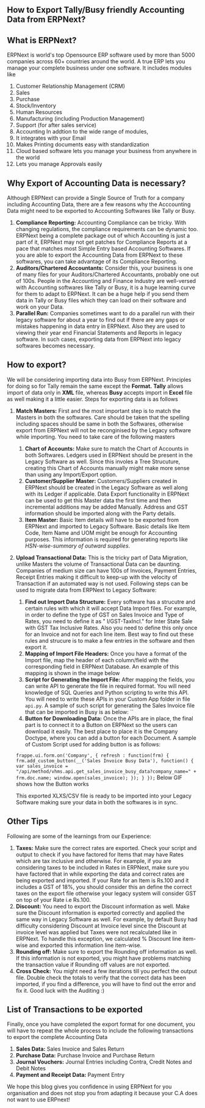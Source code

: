 ## How to Export Tally/Busy friendly Accounting Data from ERPNext?

## What is ERPNext?

ERPNext is world's top Opensource ERP software used by more than 5000 companies across 60+ countries around the world. A true ERP lets you manage your complete business under one software. It includes modules like 
1. Customer Relationship Management (CRM)
1. Sales
1. Purchase
1. Stock/Inventory 
1. Human Resources
1. Manufacturing (including Production Management)
1. Support (for after sales service)
1. Accounting
In addtion to the wide range of modules, 
1. It integrates with your Email
1. Makes Printing documents easy with standardization
1. Cloud based software lets you manage your business from anywhere in the world
1. Lets you manage Approvals easily

## Why Export of Accounting Data is necessary?

Although ERPNext can provide a Single Source of Truth for a company including Accounting Data, there are a few reasons why the Acccounting Data might need to be exported to Accounting Softwares like Tally or Busy.

1. **Compliance Reporting:** Accounting Compliance can be tricky. With changing regulations, the compliance requirements can be dynamic too. ERPNext being a complete package out of which Accounting is just a part of it, ERPNext may not get patches for Compliance Reports at a pace that matches most Simple Entry based Accounting Softwares. If you are able to export the Accounting Data from ERPNext to these softwares, you can take advantage of its Compliance Reporting.
1. **Auditors/Chartered Accountants:** Consider this, your business is one of many files for your Auditors/Chartered Accountants, probably one out of 100s. People in the Accounting and Finance Industry are well-versed with Accounting softwares like Tally or Busy, it is a huge learning curve for them to adapt to ERPNext. It can be a huge help if you send them data in Tally or Busy files which they can load on their software and work on your Data.
1. **Parallel Run:** Companies sometimes want to do a parallel run with their legacy software for about a year to find out if there are any gaps or mistakes happening in data entry in ERPNext. Also they are used to viewing their year end Financial Statements and Reports in legacy software. In such cases, exporting data from ERPNext into legacy softwares becomes necessary.

## How to export?

We will be considering importing data into Busy from ERPNext. Principles for doing so for Tally remain the same except the **Format.** **Tally** allows import of data only in **XML** file, whereas **Busy** accepts import in **Excel** file as well making it a little easier. Steps for exporting data is as follows
1. **Match Masters:** First and the most important step is to match the Masters in both the softwares. Care should be taken that the spelling including spaces should be same in both the Softwares, otherwise export from ERPNext will not be reconginised by the Legacy software while importing. You need to take care of the following masters
    1. **Chart of Accounts:** Make sure to match the Chart of Accounts in both Softwares. Ledgers used in ERPNext should be present in the Legacy Software as well. Since this involes a Tree Strucuture, creating this Chart of Accounts manually might make more sense than using any Import/Export option.
    1. **Customer/Supplier Master:** Customers/Suppliers created in ERPNext should be created in the Legacy Software as well along with its Ledger if applicable. Data Export functionality in ERPNext can be used to get this Master data the first time and then incremental additions may be added Manually. Address and GST information should be imported along with the Party details.
    1. **Item Master:** Basic Item details will have to be exported from ERPNext and imported to Legacy Software. Basic details like Item Code, Item Name and UOM might be enough for Accounting purposes. This information is required for generating reports like *HSN-wise-summary of outward supplies*. 
1. **Upload Transactional Data:** This is the tricky part of Data Migration, unlike Masters the volume of Transactional Data can be daunting. Companies of medium size can have 100s of Invoices, Payment Entries, Receipt Entries making it difficult to keep-up with the velocity of Transaction if an automated way is not used. Following steps can be used to migrate data from ERPNext to Legacy Software:
    1. **Find out Import Data Structure:** Every software has a strucutre and certain rules with which it will accept Data Import files. For example, in order to define the type of GST on Sales Invoice and Type of Rates, you need to define it as " I/GST-TaxIncl." for Inter State Sale with GST Tax Inclusive Rates. Also you need to define this only once for an Invoice and not for each line item. Best way to find out these rules and strucure is to make a few entries in the software and then export it.
    1. **Mapping of Import File Headers:** Once you have a format of the Import file, map the header of each column/field with the corresponding field in ERPNext Database. An example of this mapping is shown in the image below
    1. **Script for Generating the Import File:** After mapping the fields, you can write API to generate the file in required format. You will need knowledge of SQL Queries and Python scripting to write this API. You will need to write these APIs in your Custom App folder in file `api.py`. A sample of such script for generating the Sales Invoice file that can be imported in Busy is as below:
    ``
    1. **Button for Downloading Data:** Once the APIs are in place, the final part is to connect it to a Button on ERPNext so the users can download it easily. The best place to place it is the Company Doctype, where you can add a button for each Document. A sample of Custom Script used for adding button is as follows:
    
    `frappe.ui.form.on('Company', {
	refresh : function(frm) {
		frm.add_custom_button(__('Sales Invoice Busy Data'), function() {
			var sales_invoice = "/api/method/vhms.api.get_sales_invoice_busy_data?company_name=" + frm.doc.name;
            window.open(sales_invoice);
		});
	}
    });`
    Below GIF shows how the Button works


    This exported XLXS/CSV file is ready to be imported into your Legacy Software making sure your data in both the softwares is in sync.
    
## Other Tips 
Following are some of the learnings from our Experience:
1. **Taxes:** Make sure the correct rates are exported. Check your script and output to check if you have factored for Items that may have Rates which are tax inclusive and otherwise. For example, if you are considering taxes to be included in Rates in ERPNext, make sure you have factored that in while exporting the data and correct rates are being exported and imported. If your Rate for an Item is Rs.100 and it includes a GST of 18%, you should consider this an define the correct taxes on the export file otherwise your legacy system will consider GST on top of your Rate i.e Rs.100.
1. **Discount:** You need to export the Discount information as well. Make sure the Discount information is exported correctly and applied the same way in Legacy Software as well. For example, by default Busy had difficulty considering Discount at Invoice level since the Discount at invoice level was applied but Taxes were not recalculated like in ERPNext. To handle this exception, we calculated % Discount line item-wise and exported this information line item-wise.
1. **Rounding off:** Make sure to export the Rounding off information as well. If this information is not exported, you might have problems matching the transaction value if Rounding off values are not exported.
1. **Cross Check:** You might need a few iterations till you perfect the output file. Double check the totals to verify that the correct data has been imported, if you find a difference, you will have to find out the error and fix it. Good luck with the Auditing :)

## List of Transactions to be exported

Finally, once you have completed the export format for one document, you will have to repeat the whole process to include the following transactions to export the complete Accounting Data
1. **Sales Data:** Sales Invoice and Sales Return
1. **Purchase Data:** Purchase Invoice and Purchase Return
1. **Journal Vouchers:** Journal Entries including Contra, Credit Notes and Debit Notes
1. **Payment and Receipt Data:** Payment Entry

We hope this blog gives you confidence in using ERPNext for you organisation and does not stop you from adapting it because your C.A does not want to use ERPnext!



    
